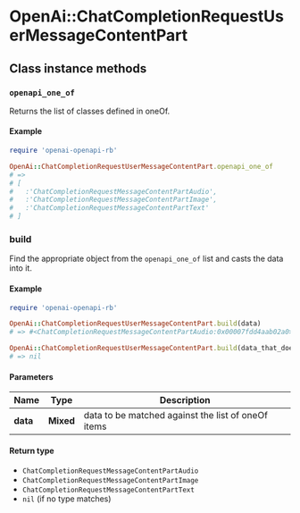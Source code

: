 # OpenAi::ChatCompletionRequestUserMessageContentPart

## Class instance methods

### `openapi_one_of`

Returns the list of classes defined in oneOf.

#### Example

```ruby
require 'openai-openapi-rb'

OpenAi::ChatCompletionRequestUserMessageContentPart.openapi_one_of
# =>
# [
#   :'ChatCompletionRequestMessageContentPartAudio',
#   :'ChatCompletionRequestMessageContentPartImage',
#   :'ChatCompletionRequestMessageContentPartText'
# ]
```

### build

Find the appropriate object from the `openapi_one_of` list and casts the data into it.

#### Example

```ruby
require 'openai-openapi-rb'

OpenAi::ChatCompletionRequestUserMessageContentPart.build(data)
# => #<ChatCompletionRequestMessageContentPartAudio:0x00007fdd4aab02a0>

OpenAi::ChatCompletionRequestUserMessageContentPart.build(data_that_doesnt_match)
# => nil
```

#### Parameters

| Name | Type | Description |
| ---- | ---- | ----------- |
| **data** | **Mixed** | data to be matched against the list of oneOf items |

#### Return type

- `ChatCompletionRequestMessageContentPartAudio`
- `ChatCompletionRequestMessageContentPartImage`
- `ChatCompletionRequestMessageContentPartText`
- `nil` (if no type matches)

